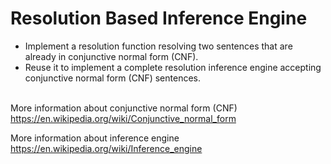 # Resolution Based Inference Engine
- Implement a resolution function resolving two sentences that are already in conjunctive normal form (CNF).
- Reuse it to implement a complete resolution inference engine accepting conjunctive normal form (CNF) sentences.<br><br>

More information about conjunctive normal form (CNF)<br>
https://en.wikipedia.org/wiki/Conjunctive_normal_form<br>

More information about inference engine<br>
https://en.wikipedia.org/wiki/Inference_engine
